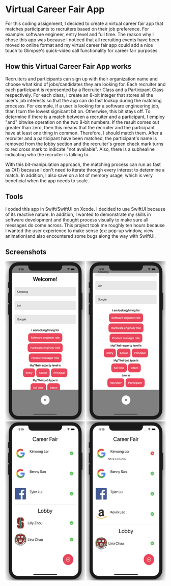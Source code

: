 Virtual Career Fair App
===================================
For this coding assignment, I decided to create a virtual career fair app that matches participants to recruiters based on their job preference.
For example: software engineer, entry level and full time. The reason why I chose this app was because I noticed that all recruiting events have been moved to online format and my virtual career fair app could add a nice touch to Glimpse's quick-video call functionality for career fair purposes. 

## How this Virtual Career Fair App works
Recruiters and participants can sign up with their organization name and choose what kind of jobs/candidates they are looking for. Each recruiter and each participant is represented by a Recruiter Class and a Participant Class respectively. For each class, I create an 8-bit integer that stores all the user's job interests so that the app can do fast lookup during the matching processs. For example, if a user is looking for a software engineering job, than I turn the lowest signicant bit on. Otherwise, this bit stays off. To determine if there is a match between a recruiter and a participant, I employ "and" bitwise operation on the two 8-bit numbers. If the result comes out greater than zero, then this means that the recruiter and the participant have at least one thing in common. Therefore, I should match them. After a recruiter and a participant have been matched, the participant's name is removed from the lobby section and the recruiter's green check mark turns to red cross mark to indicate "not available". Also, there is a subhealine indicating who the recruiter is talking to. 

With this bit-manipulation approach, the matching process can run as fast as O(1) because I don't need to iterate through every interest to determine a match. In addition, I also save on a lot of memory usage, which is very beneficial when the app needs to scale.

## Tools
I coded this app in Swift/SwiftUI on Xcode. I decided to use SwiftUI because of its reactive nature. In addition, I wanted to demonstrate my skills in software development and thought process visually to make sure all messages do come across. 
This project took me roughly ten hours because I wanted the user experience to make sense (ex: pop-up window, view animation)and also encountered some bugs along the way with SwiftUI. 

Screenshots
------------
<img src="https://github.com/lillyzh/VirtualCareerFairApp/blob/main/Images/Screen%20Shot%202020-10-11%20at%205.16.55%20PM.png" height="500" width="250">
<img src="https://github.com/lillyzh/VirtualCareerFairApp/blob/main/Images/Screen%20Shot%202020-10-11%20at%205.17.04%20PM.png" height="500" width="250">
<img src="https://github.com/lillyzh/VirtualCareerFairApp/blob/main/Images/Screen%20Shot%202020-10-11%20at%205.19.05%20PM.png" height="500" width="250">
<img src="https://github.com/lillyzh/VirtualCareerFairApp/blob/main/Images/Screen%20Shot%202020-10-11%20at%205.19.56%20PM.png" height="500" width="250">
